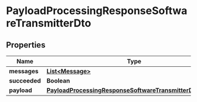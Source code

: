 

# PayloadProcessingResponseSoftwareTransmitterDto


## Properties

| Name | Type | Description | Notes |
|------------ | ------------- | ------------- | -------------|
|**messages** | [**List&lt;Message&gt;**](Message.md) |  |  [optional] |
|**succeeded** | **Boolean** |  |  [optional] |
|**payload** | [**PayloadProcessingResponseSoftwareTransmitterDtoPayload**](PayloadProcessingResponseSoftwareTransmitterDtoPayload.md) |  |  [optional] |



